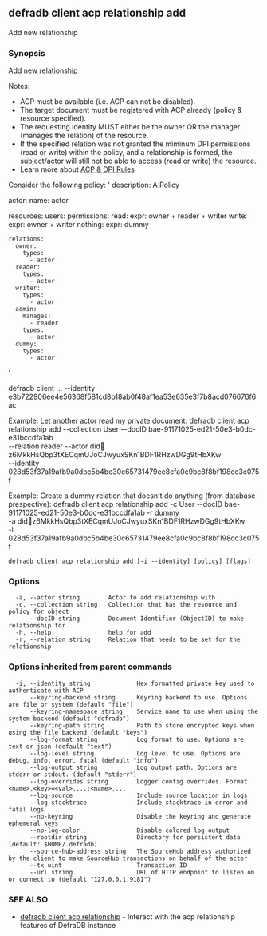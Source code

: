 ## defradb client acp relationship add

Add new relationship

### Synopsis

Add new relationship

Notes:
  - ACP must be available (i.e. ACP can not be disabled).
  - The target document must be registered with ACP already (policy & resource specified).
  - The requesting identity MUST either be the owner OR the manager (manages the relation) of the resource.
  - If the specified relation was not granted the miminum DPI permissions (read or write) within the policy,
  and a relationship is formed, the subject/actor will still not be able to access (read or write) the resource.
  - Learn more about [ACP & DPI Rules](/acp/README.md)

Consider the following policy:
'
description: A Policy

actor:
  name: actor

resources:
  users:
    permissions:
      read:
        expr: owner + reader + writer
      write:
        expr: owner + writer
      nothing:
        expr: dummy

    relations:
      owner:
        types:
          - actor
      reader:
        types:
          - actor
      writer:
        types:
          - actor
      admin:
        manages:
          - reader
        types:
          - actor
      dummy:
        types:
          - actor
'

defradb client ... --identity e3b722906ee4e56368f581cd8b18ab0f48af1ea53e635e3f7b8acd076676f6ac


Example: Let another actor read my private document:
  defradb client acp relationship add --collection User --docID bae-91171025-ed21-50e3-b0dc-e31bccdfa1ab \
	--relation reader --actor did:key:z6MkkHsQbp3tXECqmUJoCJwyuxSKn1BDF1RHzwDGg9tHbXKw \
	--identity 028d53f37a19afb9a0dbc5b4be30c65731479ee8cfa0c9bc8f8bf198cc3c075f

Example: Create a dummy relation that doesn't do anything (from database prespective):
  defradb client acp relationship add -c User --docID bae-91171025-ed21-50e3-b0dc-e31bccdfa1ab -r dummy \
	-a did:key:z6MkkHsQbp3tXECqmUJoCJwyuxSKn1BDF1RHzwDGg9tHbXKw \
	-i 028d53f37a19afb9a0dbc5b4be30c65731479ee8cfa0c9bc8f8bf198cc3c075f



```
defradb client acp relationship add [-i --identity] [policy] [flags]
```

### Options

```
  -a, --actor string        Actor to add relationship with
  -c, --collection string   Collection that has the resource and policy for object
      --docID string        Document Identifier (ObjectID) to make relationship for
  -h, --help                help for add
  -r, --relation string     Relation that needs to be set for the relationship
```

### Options inherited from parent commands

```
  -i, --identity string             Hex formatted private key used to authenticate with ACP
      --keyring-backend string      Keyring backend to use. Options are file or system (default "file")
      --keyring-namespace string    Service name to use when using the system backend (default "defradb")
      --keyring-path string         Path to store encrypted keys when using the file backend (default "keys")
      --log-format string           Log format to use. Options are text or json (default "text")
      --log-level string            Log level to use. Options are debug, info, error, fatal (default "info")
      --log-output string           Log output path. Options are stderr or stdout. (default "stderr")
      --log-overrides string        Logger config overrides. Format <name>,<key>=<val>,...;<name>,...
      --log-source                  Include source location in logs
      --log-stacktrace              Include stacktrace in error and fatal logs
      --no-keyring                  Disable the keyring and generate ephemeral keys
      --no-log-color                Disable colored log output
      --rootdir string              Directory for persistent data (default: $HOME/.defradb)
      --source-hub-address string   The SourceHub address authorized by the client to make SourceHub transactions on behalf of the actor
      --tx uint                     Transaction ID
      --url string                  URL of HTTP endpoint to listen on or connect to (default "127.0.0.1:9181")
```

### SEE ALSO

* [defradb client acp relationship](defradb_client_acp_relationship.md)	 - Interact with the acp relationship features of DefraDB instance

